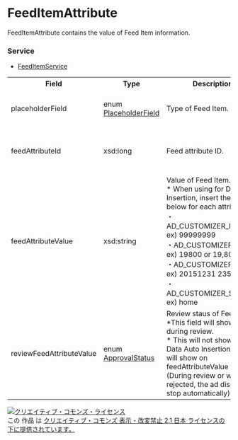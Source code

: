 # FeedItemAttribute
FeedItemAttribute contains the value of Feed Item information.

### Service
+ [FeedItemService](../services/FeedItemService.md)

<table>
 <tr>
  <th>Field</th>
  <th>Type</th>
  <th>Description</th>
  <th>response</th>
  <th>get</th>
  <th>add</th>
  <th>set</th>
  <th>remove</th>
 </tr>
 <tr>
  <td>placeholderField</td>
  <td>enum <a href="./PlaceholderField_FeedItem.md">PlaceholderField</a></td>
  <td>Type of Feed Item.</td>
  <td>yes</td>
  <td>-</td>
  <td>Requirement<br>* Ignore for Data Auto Insertion</td>
  <td>Requirement<br>* Ignore for Data Auto Insertion</td>
  <td>-</td>
 </tr>
 <tr>
  <td>feedAttributeId</td>
  <td>xsd:long</td>
  <td>Feed attribute ID.</td>
  <td>yes</td>
  <td>-</td>
  <td>-<br>* Require- ment for Data Auto Insertion</td>
  <td>-<br>* Require- ment for Data Auto Insertion</td>
  <td>-</td>
 </tr>
 <tr>
  <td>feedAttributeValue</td>
  <td>xsd:string</td>
  <td>Value of Feed Item.<br>* When using for Data Auto Insertion, insert the value below for each attributes:<br>・AD_CUSTOMIZER_INTEGER<br>ex) 99999999<br>・AD_CUSTOMIZER_PRICE<br>ex) 19800 or 19,800<br>・AD_CUSTOMIZER_DATE<br>ex) 20151231 235959<br>・AD_CUSTOMIZER_STRING<br>ex) home</td>
  <td>yes</td>
  <td>-</td>
  <td>Requirement</td>
  <td>Requirement</td>
  <td>-</td>
 </tr>
 <tr>
  <td>reviewFeedAttributeValue</td>
  <td>enum <a href="./ApprovalStatus.md">ApprovalStatus</a></td>
  <td>Review staus of Feed Item.<br>*This field will show only during review.<br>* This will not show for Data Auto Insertion but it will show on feedAttributeValue field (During review or when rejected, the ad display will stop automatically).</td>
  <td>yes</td>
  <td>-</td>
  <td>-</td>
  <td>-</td>
  <td>-</td>
 </tr>
</table>

<a rel="license" href="http://creativecommons.org/licenses/by-nd/2.1/jp/"><img alt="クリエイティブ・コモンズ・ライセンス" style="border-width:0" src="https://i.creativecommons.org/l/by-nd/2.1/jp/88x31.png" /></a><br />この 作品 は <a rel="license" href="http://creativecommons.org/licenses/by-nd/2.1/jp/">クリエイティブ・コモンズ 表示 - 改変禁止 2.1 日本 ライセンスの下に提供されています。</a>
